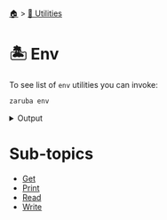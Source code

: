 <!--startTocHeader-->
[🏠](../../README.md) > [🔧 Utilities](../README.md)
# 🏝️ Env
<!--endTocHeader-->

To see list of `env` utilities you can invoke:

<!--startCode-->
```bash
zaruba env
```
 
<details>
<summary>Output</summary>
 
```````
Env utilities

Usage:
  zaruba env [command]

Available Commands:
  get         Get envmap from currently loaded environment variables
  print       Print environment
  read        Read envmap from file
  write       Write envMap to file

Flags:
  -h, --help   help for env

Use "zaruba env [command] --help" for more information about a command.
```````
</details>
<!--endCode-->

<!--startTocSubTopic-->
# Sub-topics
* [Get](get.md)
* [Print](print.md)
* [Read](read.md)
* [Write](write.md)
<!--endTocSubTopic-->